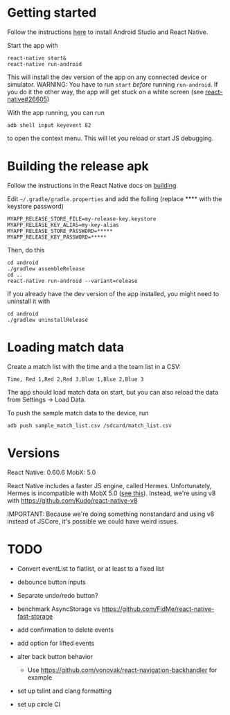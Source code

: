 # Getting started

Follow the instructions [here]() to install Android Studio and React Native.

Start the app with 

    react-native start&
    react-native run-android

This will install the dev version of the app on any connected device or simulator. WARNING: You
have to run `start` *before* running `run-android`. If you do it the other way, the app will
get stuck on a white screen (see [react-native#26605](https://github.com/facebook/react-native/issues/26605))

With the app running, you can run 

    adb shell input keyevent 82

to open the context menu. This will let you reload or start JS debugging.

# Building the release apk

Follow the instructions in the React Native docs on [building](https://facebook.github.io/react-native/docs/signed-apk-android).

Edit `~/.gradle/gradle.properties` and add the folling (replace **** with the keystore password)

    MYAPP_RELEASE_STORE_FILE=my-release-key.keystore
    MYAPP_RELEASE_KEY_ALIAS=my-key-alias
    MYAPP_RELEASE_STORE_PASSWORD=*****
    MYAPP_RELEASE_KEY_PASSWORD=*****

Then, do this

    cd android
    ./gradlew assembleRelease
    cd ..
    react-native run-android --variant=release

If you already have the dev version of the app installed, you might need to uninstall it with

    cd android 
    ./gradlew uninstallRelease

# Loading match data

Create a match list with the time and a the team list in a CSV:

    Time, Red 1,Red 2,Red 3,Blue 1,Blue 2,Blue 3

The app should load match data on start, but you can also reload the data from Settings -> Load Data.

To push the sample match data to the device, run

    adb push sample_match_list.csv /sdcard/match_list.csv

# Versions

React Native: 0.60.6
MobX: 5.0

React Native includes a faster JS engine, called Hermes. Unfortunately, Hermes is
incompatible with MobX 5.0 ([see this](https://github.com/facebook/hermes/issues/28)).
Instead, we're using v8 with https://github.com/Kudo/react-native-v8

IMPORTANT: Because we're doing something nonstandard and using v8 instead of JSCore,
it's possible we could have weird issues.

# TODO
- Convert eventList to flatlist, or at least to a fixed list
- debounce button inputs
- Separate undo/redo button?

- benchmark AsyncStorage vs https://github.com/FidMe/react-native-fast-storage
- add confirmation to delete events
- add option for lifted events
- alter back button behavior
    - Use https://github.com/vonovak/react-navigation-backhandler for example

- set up tslint and clang formatting
- set up circle CI
